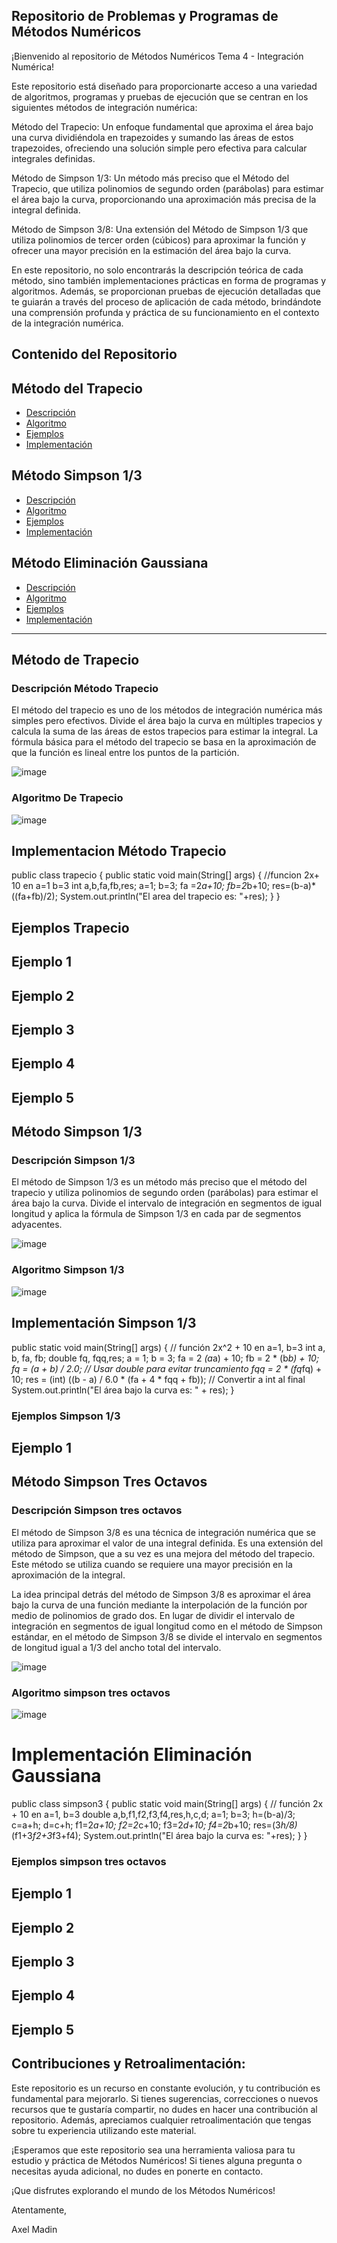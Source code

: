 
## Repositorio de Problemas y Programas de Métodos Numéricos


¡Bienvenido al repositorio de Métodos Numéricos Tema 4 - Integración Numérica!

Este repositorio está diseñado para proporcionarte acceso a una variedad de algoritmos, programas y pruebas de ejecución que se centran en los siguientes métodos de integración numérica:

Método del Trapecio: Un enfoque fundamental que aproxima el área bajo una curva dividiéndola en trapezoides y sumando las áreas de estos trapezoides, ofreciendo una solución simple pero efectiva para calcular integrales definidas.

Método de Simpson 1/3: Un método más preciso que el Método del Trapecio, que utiliza polinomios de segundo orden (parábolas) para estimar el área bajo la curva, proporcionando una aproximación más precisa de la integral definida.

Método de Simpson 3/8: Una extensión del Método de Simpson 1/3 que utiliza polinomios de tercer orden (cúbicos) para aproximar la función y ofrecer una mayor precisión en la estimación del área bajo la curva.

En este repositorio, no solo encontrarás la descripción teórica de cada método, sino también implementaciones prácticas en forma de programas y algoritmos. Además, se proporcionan pruebas de ejecución detalladas que te guiarán a través del proceso de aplicación de cada método, brindándote una comprensión profunda y práctica de su funcionamiento en el contexto de la integración numérica.
## Contenido del Repositorio

## Método del Trapecio

- [Descripción](#descripción-método-trapecio)
- [Algoritmo](#algoritmo-de-trapecio)
- [Ejemplos](#ejemplos-trapecio)
- [Implementación](#implementacion-método-trapecio)


## Método Simpson 1/3

- [Descripción](#descripción-simpson-1/3)
- [Algoritmo](#algoritmo-simpson-1/3)
- [Ejemplos](#ejemplos-simpson-1/3)
- [Implementación](#implementación-simpson-1/3)

## Método Eliminación Gaussiana

- [Descripción](#descripción-eliminación-gaussiana)
- [Algoritmo](#algoritmo-eliminación-gaussiana)
- [Ejemplos](#ejemplos-eliminación-gaussiana)
-  [Implementación](#implementación-eliminación-gaussiana)

---

## Método de Trapecio

### Descripción Método Trapecio

El método del trapecio es uno de los métodos de integración numérica más simples pero efectivos. Divide el área bajo la curva en múltiples trapecios y calcula la suma de las áreas de estos trapecios para estimar la integral. La fórmula básica para el método del trapecio se basa en la aproximación de que la función es lineal entre los puntos de la partición.

![image](https://github.com/xlmdn/problemarioT4/assets/147437527/a35f18f1-4a9b-47c0-b146-2722b72fd2ec)


### Algoritmo De Trapecio

![image](https://github.com/xlmdn/problemarioT4/assets/147437527/94107b98-c072-411a-adc6-cd63e6c2f817)


## Implementacion Método Trapecio

public class trapecio {
    public static void main(String[] args) {
        //funcion 2x+ 10 en a=1 b=3
        int a,b,fa,fb,res;
        a=1;
        b=3;
        fa =2*a+10;
        fb=2*b+10;
        res=(b-a)*((fa+fb)/2);
        System.out.println("El area del trapecio es: "+res);
    }
}

## Ejemplos Trapecio

## Ejemplo 1



## Ejemplo 2



## Ejemplo 3


## Ejemplo 4



## Ejemplo 5







## Método Simpson 1/3

### Descripción Simpson 1/3

El método de Simpson 1/3 es un método más preciso que el método del trapecio y utiliza polinomios de segundo orden (parábolas) para estimar el área bajo la curva. Divide el intervalo de integración en segmentos de igual longitud y aplica la fórmula de Simpson 1/3 en cada par de segmentos adyacentes.

![image](https://github.com/xlmdn/problemarioT4/assets/147437527/2bc0b915-aacc-47ea-8a9b-3d98dad70ffc)



### Algoritmo Simpson 1/3

![image](https://github.com/xlmdn/problemarioT4/assets/147437527/a7b9a805-7cc9-4c9c-a6ec-d749085a0d35)


## Implementación Simpson 1/3

public static void main(String[] args) {
        // función 2x^2 + 10 en a=1, b=3
        int a, b, fa, fb;
        double fq, fqq,res;
        a = 1;
        b = 3;
        fa = 2 *(a*a) + 10;
        fb = 2 * (b*b) + 10;
        fq = (a + b) / 2.0; // Usar double para evitar truncamiento
        fqq = 2 * (fq*fq) + 10;
        res = (int) ((b - a) / 6.0 * (fa + 4 * fqq + fb)); // Convertir a int al final
        System.out.println("El área bajo la curva es: " + res);
    }


### Ejemplos Simpson 1/3

## Ejemplo 1



## Método Simpson Tres Octavos

### Descripción Simpson tres octavos


El método de Simpson 3/8 es una técnica de integración numérica que se utiliza para aproximar el valor de una integral definida. Es una extensión del método de Simpson, que a su vez es una mejora del método del trapecio. Este método se utiliza cuando se requiere una mayor precisión en la aproximación de la integral.

La idea principal detrás del método de Simpson 3/8 es aproximar el área bajo la curva de una función mediante la interpolación de la función por medio de polinomios de grado dos. En lugar de dividir el intervalo de integración en segmentos de igual longitud como en el método de Simpson estándar, en el método de Simpson 3/8 se divide el intervalo en segmentos de longitud igual a 1/3 del ancho total del intervalo.

![image](https://github.com/xlmdn/problemarioT4/assets/147437527/2ece4245-31ea-4788-ab6a-b6a1694bb4d5)



### Algoritmo simpson tres octavos

![image](https://github.com/xlmdn/problemarioT4/assets/147437527/c597ffef-bde8-4412-884b-40ab37ba30e4)

# Implementación Eliminación Gaussiana

public class simpson3 {
    public static void main(String[] args) {
        // función 2x + 10 en a=1, b=3
        double a,b,f1,f2,f3,f4,res,h,c,d;
        a=1;
        b=3;
        h=(b-a)/3;
        c=a+h;
        d=c+h;
        f1=2*a+10;
        f2=2*c+10;
        f3=2*d+10;
        f4=2*b+10;
        res=(3*h/8)*(f1+3*f2+3*f3+f4);
        System.out.println("El área bajo la curva es: "+res);
    }
}


### Ejemplos simpson tres octavos

## Ejemplo 1


## Ejemplo 2


## Ejemplo 3

## Ejemplo 4


## Ejemplo 5





## Contribuciones y Retroalimentación:

Este repositorio es un recurso en constante evolución, y tu contribución es fundamental para mejorarlo. Si tienes sugerencias, correcciones o nuevos recursos que te gustaría compartir, no dudes en hacer una contribución al repositorio. Además, apreciamos cualquier retroalimentación que tengas sobre tu experiencia utilizando este material.

¡Esperamos que este repositorio sea una herramienta valiosa para tu estudio y práctica de Métodos Numéricos! Si tienes alguna pregunta o necesitas ayuda adicional, no dudes en ponerte en contacto.

¡Que disfrutes explorando el mundo de los Métodos Numéricos!

Atentamente, 

Axel Madin
